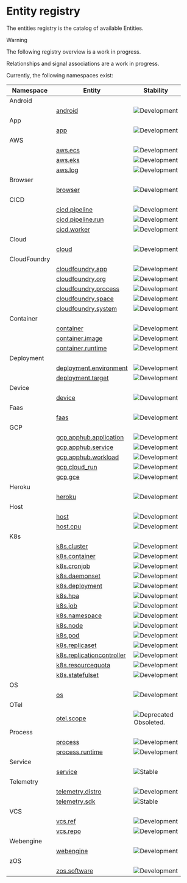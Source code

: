<!--- Hugo front matter used to generate the website version of this page:
linkTitle: Entities
--->

<!-- NOTE: THIS FILE IS AUTOGENERATED. DO NOT EDIT BY HAND. -->
<!-- see templates/registry/markdown/entity_readme.md.j2 -->

# Entity registry

The entities registry is the catalog of available Entities.

> [!WARNING]
>
> The following registry overview is a work in progress.
>
> Relationships and signal associations are a work in progress.

Currently, the following namespaces exist:

| Namespace | Entity | Stability |
|-----------|--------|-----------|
| Android | | |
| | [android](android.md#android) | ![Development](https://img.shields.io/badge/-development-blue) |
| App | | |
| | [app](app.md#app) | ![Development](https://img.shields.io/badge/-development-blue) |
| AWS | | |
| | [aws.ecs](aws.md#aws-ecs) | ![Development](https://img.shields.io/badge/-development-blue) |
| | [aws.eks](aws.md#aws-eks) | ![Development](https://img.shields.io/badge/-development-blue) |
| | [aws.log](aws.md#aws-log) | ![Development](https://img.shields.io/badge/-development-blue) |
| Browser | | |
| | [browser](browser.md#browser) | ![Development](https://img.shields.io/badge/-development-blue) |
| CICD | | |
| | [cicd.pipeline](cicd.md#cicd-pipeline) | ![Development](https://img.shields.io/badge/-development-blue) |
| | [cicd.pipeline.run](cicd.md#cicd-pipeline-run) | ![Development](https://img.shields.io/badge/-development-blue) |
| | [cicd.worker](cicd.md#cicd-worker) | ![Development](https://img.shields.io/badge/-development-blue) |
| Cloud | | |
| | [cloud](cloud.md#cloud) | ![Development](https://img.shields.io/badge/-development-blue) |
| CloudFoundry | | |
| | [cloudfoundry.app](cloudfoundry.md#cloudfoundry-app) | ![Development](https://img.shields.io/badge/-development-blue) |
| | [cloudfoundry.org](cloudfoundry.md#cloudfoundry-org) | ![Development](https://img.shields.io/badge/-development-blue) |
| | [cloudfoundry.process](cloudfoundry.md#cloudfoundry-process) | ![Development](https://img.shields.io/badge/-development-blue) |
| | [cloudfoundry.space](cloudfoundry.md#cloudfoundry-space) | ![Development](https://img.shields.io/badge/-development-blue) |
| | [cloudfoundry.system](cloudfoundry.md#cloudfoundry-system) | ![Development](https://img.shields.io/badge/-development-blue) |
| Container | | |
| | [container](container.md#container) | ![Development](https://img.shields.io/badge/-development-blue) |
| | [container.image](container.md#container-image) | ![Development](https://img.shields.io/badge/-development-blue) |
| | [container.runtime](container.md#container-runtime) | ![Development](https://img.shields.io/badge/-development-blue) |
| Deployment | | |
| | [deployment.environment](deployment.md#deployment-environment) | ![Development](https://img.shields.io/badge/-development-blue) |
| | [deployment.target](deployment.md#deployment-target) | ![Development](https://img.shields.io/badge/-development-blue) |
| Device | | |
| | [device](device.md#device) | ![Development](https://img.shields.io/badge/-development-blue) |
| Faas | | |
| | [faas](faas.md#faas) | ![Development](https://img.shields.io/badge/-development-blue) |
| GCP | | |
| | [gcp.apphub.application](gcp.md#gcp-apphub-application) | ![Development](https://img.shields.io/badge/-development-blue) |
| | [gcp.apphub.service](gcp.md#gcp-apphub-service) | ![Development](https://img.shields.io/badge/-development-blue) |
| | [gcp.apphub.workload](gcp.md#gcp-apphub-workload) | ![Development](https://img.shields.io/badge/-development-blue) |
| | [gcp.cloud_run](gcp.md#gcp-cloud-run) | ![Development](https://img.shields.io/badge/-development-blue) |
| | [gcp.gce](gcp.md#gcp-gce) | ![Development](https://img.shields.io/badge/-development-blue) |
| Heroku | | |
| | [heroku](heroku.md#heroku) | ![Development](https://img.shields.io/badge/-development-blue) |
| Host | | |
| | [host](host.md#host) | ![Development](https://img.shields.io/badge/-development-blue) |
| | [host.cpu](host.md#host-cpu) | ![Development](https://img.shields.io/badge/-development-blue) |
| K8s | | |
| | [k8s.cluster](k8s.md#k8s-cluster) | ![Development](https://img.shields.io/badge/-development-blue) |
| | [k8s.container](k8s.md#k8s-container) | ![Development](https://img.shields.io/badge/-development-blue) |
| | [k8s.cronjob](k8s.md#k8s-cronjob) | ![Development](https://img.shields.io/badge/-development-blue) |
| | [k8s.daemonset](k8s.md#k8s-daemonset) | ![Development](https://img.shields.io/badge/-development-blue) |
| | [k8s.deployment](k8s.md#k8s-deployment) | ![Development](https://img.shields.io/badge/-development-blue) |
| | [k8s.hpa](k8s.md#k8s-hpa) | ![Development](https://img.shields.io/badge/-development-blue) |
| | [k8s.job](k8s.md#k8s-job) | ![Development](https://img.shields.io/badge/-development-blue) |
| | [k8s.namespace](k8s.md#k8s-namespace) | ![Development](https://img.shields.io/badge/-development-blue) |
| | [k8s.node](k8s.md#k8s-node) | ![Development](https://img.shields.io/badge/-development-blue) |
| | [k8s.pod](k8s.md#k8s-pod) | ![Development](https://img.shields.io/badge/-development-blue) |
| | [k8s.replicaset](k8s.md#k8s-replicaset) | ![Development](https://img.shields.io/badge/-development-blue) |
| | [k8s.replicationcontroller](k8s.md#k8s-replicationcontroller) | ![Development](https://img.shields.io/badge/-development-blue) |
| | [k8s.resourcequota](k8s.md#k8s-resourcequota) | ![Development](https://img.shields.io/badge/-development-blue) |
| | [k8s.statefulset](k8s.md#k8s-statefulset) | ![Development](https://img.shields.io/badge/-development-blue) |
| OS | | |
| | [os](os.md#os) | ![Development](https://img.shields.io/badge/-development-blue) |
| OTel | | |
| | [otel.scope](otel.md#otel-scope) | ![Deprecated](https://img.shields.io/badge/-deprecated-red)<br>Obsoleted. |
| Process | | |
| | [process](process.md#process) | ![Development](https://img.shields.io/badge/-development-blue) |
| | [process.runtime](process.md#process-runtime) | ![Development](https://img.shields.io/badge/-development-blue) |
| Service | | |
| | [service](service.md#service) | ![Stable](https://img.shields.io/badge/-stable-lightgreen) |
| Telemetry | | |
| | [telemetry.distro](telemetry.md#telemetry-distro) | ![Development](https://img.shields.io/badge/-development-blue) |
| | [telemetry.sdk](telemetry.md#telemetry-sdk) | ![Stable](https://img.shields.io/badge/-stable-lightgreen) |
| VCS | | |
| | [vcs.ref](vcs.md#vcs-ref) | ![Development](https://img.shields.io/badge/-development-blue) |
| | [vcs.repo](vcs.md#vcs-repo) | ![Development](https://img.shields.io/badge/-development-blue) |
| Webengine | | |
| | [webengine](webengine.md#webengine) | ![Development](https://img.shields.io/badge/-development-blue) |
| zOS | | |
| | [zos.software](zos.md#zos-software) | ![Development](https://img.shields.io/badge/-development-blue) |
